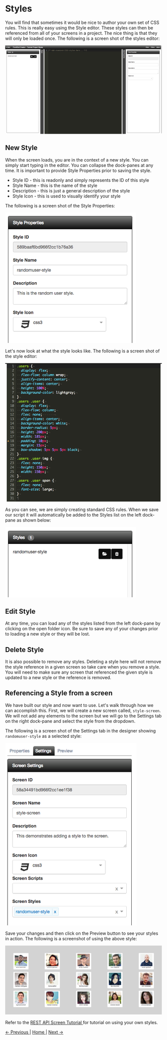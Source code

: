 # Styles

You will find that sometimes it would be nice to author your own set of CSS rules. This is really easy using the Style editor. These styles can then be referenced from all of your screens in a project. The nice thing is that they will only be loaded once. The following is a screen shot of the styles editor:

![Styles screen](images/styles.png)

## New Style

When the screen loads, you are in the context of a new style. You can simply start typing in the editor. You can collapse the dock-panes at any time. It is important to provide Style Properties prior to saving the style. 

* Style ID - this is readonly and simply represents the ID of this style
* Style Name - this is the name of the style 
* Description - this is just a general description of the style
* Style Icon - this is used to visually identify your style

The following is a screen shot of the Style Properties:

![Style Properties](images/style-properties.png)

Let's now look at what the style looks like. The following is a screen shot of the style editor:

![Style Editor](images/style-editor.png)

As you can see, we are simply creating standard CSS rules. When we save our script it will automatically be added to the Styles list on the left dock-pane as shown below:

![Styles List](images/styles-list.png)

## Edit Style

At any time, you can load any of the styles listed from the left dock-pane by clicking on the open folder icon. Be sure to save any of your changes prior to loading a new style or they will be lost.

## Delete Style

It is also possible to remove any styles. Deleting a style here will not remove the style reference in a given screen so take care when you remove a style. You will need to make sure any screen that referenced the given style is updated to a new style or the reference is removed.

## Referencing a Style from a screen

We have built our style and now want to use. Let's walk through how we can accomplish this. First, we will create a new screen called, `style-screen`. We will not add any elements to the screen but we will go to the Settings tab on the right dock-pane and select the style from the dropdown.

The following is a screen shot of the Settings tab in the designer showing `randomuser-style` as a selected style:

![Style Reference](images/style-reference.png)

Save your changes and then click on the Preview button to see your styles in action. The following is a screenshot of using the above style:

![Style Execution](images/randomusers-preview.png)

Refer to the [ REST API Screen Tutorial ](tutorials/randomuser-screen) for tutorial on using your own styles.

[ <- Previous ](scripts) | [ Home ](home) | [ Next -> ](data-form)
